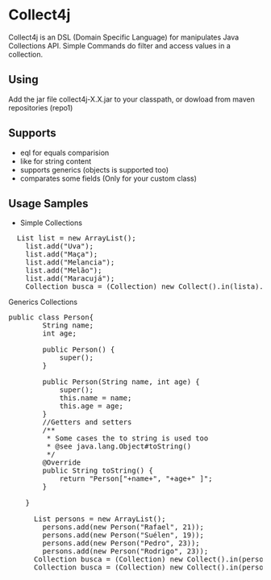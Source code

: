 # Collect4j
Collect4j is an DSL (Domain Specific Language) for manipulates Java Collections API.
Simple Commands do filter and access values in a collection.

## Using
Add the jar file collect4j-X.X.jar to your classpath, or dowload from maven repositories (repo1)

## Supports
 - eql for equals comparision
 - like for string content
 - supports generics (objects is supported too)
 - comparates some fields (Only for your custom class)

## Usage Samples
- Simple Collections
<pre>
  List<String> list = new ArrayList<String>();
	list.add("Uva");
	list.add("Maça");
	list.add("Melancia");
	list.add("Melão");
	list.add("Maracujá");
	Collection<String> busca = (Collection<String>) new Collect().in(lista).when().like("Mel", "Ma"); //Search in the collection when the content contatis the passed string.
</pre>

Generics Collections
<pre>
public class Person{
		String name;
		int age;

		public Person() {
			super();
		}

		public Person(String name, int age) {
			super();
			this.name = name;
			this.age = age;
		}
		//Getters and setters
		/**
		 * Some cases the to string is used too
		 * @see java.lang.Object#toString()
		 */
		@Override
		public String toString() {
			return "Person["+name+", "+age+" ]";
		}

	}

	  List<Person> persons = new ArrayList<Person>();
		persons.add(new Person("Rafael", 21));
		persons.add(new Person("Suélen", 19));
		persons.add(new Person("Pedro", 23));
		persons.add(new Person("Rodrigo", 23));
	  Collection<Person> busca = (Collection<Person>) new Collect().in(persons).when("age").eql("23");//Compare with the field age is equals to 23, and return a new collection
	  Collection<Person> busca = (Collection<Person>) new Collect().in(persons).when().eql("23");//Compare the Person#toString() contais the string "23"
</pre>

